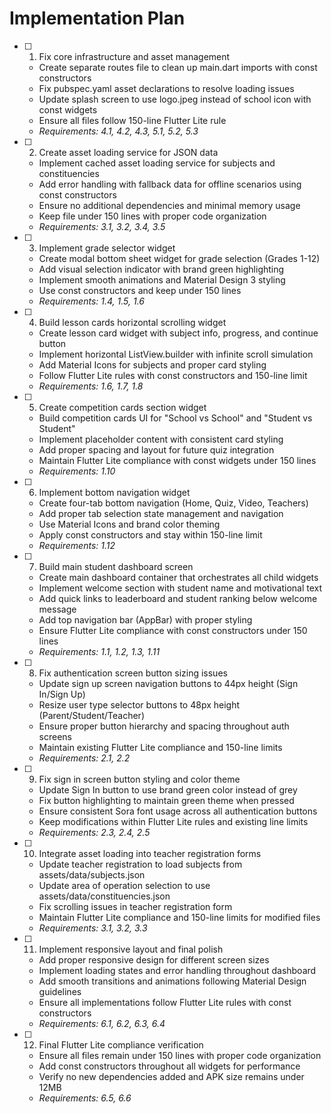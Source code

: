 # Implementation Plan

- [ ] 1. Fix core infrastructure and asset management
  - Create separate routes file to clean up main.dart imports with const constructors
  - Fix pubspec.yaml asset declarations to resolve loading issues
  - Update splash screen to use logo.jpeg instead of school icon with const widgets
  - Ensure all files follow 150-line Flutter Lite rule
  - _Requirements: 4.1, 4.2, 4.3, 5.1, 5.2, 5.3_

- [ ] 2. Create asset loading service for JSON data
  - Implement cached asset loading service for subjects and constituencies
  - Add error handling with fallback data for offline scenarios using const constructors
  - Ensure no additional dependencies and minimal memory usage
  - Keep file under 150 lines with proper code organization
  - _Requirements: 3.1, 3.2, 3.4, 3.5_

- [ ] 3. Implement grade selector widget
  - Create modal bottom sheet widget for grade selection (Grades 1-12)
  - Add visual selection indicator with brand green highlighting
  - Implement smooth animations and Material Design 3 styling
  - Use const constructors and keep under 150 lines
  - _Requirements: 1.4, 1.5, 1.6_

- [ ] 4. Build lesson cards horizontal scrolling widget
  - Create lesson card widget with subject info, progress, and continue button
  - Implement horizontal ListView.builder with infinite scroll simulation
  - Add Material Icons for subjects and proper card styling
  - Follow Flutter Lite rules with const constructors and 150-line limit
  - _Requirements: 1.6, 1.7, 1.8_

- [ ] 5. Create competition cards section widget
  - Build competition cards UI for "School vs School" and "Student vs Student"
  - Implement placeholder content with consistent card styling
  - Add proper spacing and layout for future quiz integration
  - Maintain Flutter Lite compliance with const widgets under 150 lines
  - _Requirements: 1.10_

- [ ] 6. Implement bottom navigation widget
  - Create four-tab bottom navigation (Home, Quiz, Video, Teachers)
  - Add proper tab selection state management and navigation
  - Use Material Icons and brand color theming
  - Apply const constructors and stay within 150-line limit
  - _Requirements: 1.12_

- [ ] 7. Build main student dashboard screen
  - Create main dashboard container that orchestrates all child widgets
  - Implement welcome section with student name and motivational text
  - Add quick links to leaderboard and student ranking below welcome message
  - Add top navigation bar (AppBar) with proper styling
  - Ensure Flutter Lite compliance with const constructors under 150 lines
  - _Requirements: 1.1, 1.2, 1.3, 1.11_

- [ ] 8. Fix authentication screen button sizing issues
  - Update sign up screen navigation buttons to 44px height (Sign In/Sign Up)
  - Resize user type selector buttons to 48px height (Parent/Student/Teacher)
  - Ensure proper button hierarchy and spacing throughout auth screens
  - Maintain existing Flutter Lite compliance and 150-line limits
  - _Requirements: 2.1, 2.2_

- [ ] 9. Fix sign in screen button styling and color theme
  - Update Sign In button to use brand green color instead of grey
  - Fix button highlighting to maintain green theme when pressed
  - Ensure consistent Sora font usage across all authentication buttons
  - Keep modifications within Flutter Lite rules and existing line limits
  - _Requirements: 2.3, 2.4, 2.5_

- [ ] 10. Integrate asset loading into teacher registration forms
  - Update teacher registration to load subjects from assets/data/subjects.json
  - Update area of operation selection to use assets/data/constituencies.json
  - Fix scrolling issues in teacher registration form
  - Maintain Flutter Lite compliance and 150-line limits for modified files
  - _Requirements: 3.1, 3.2, 3.3_

- [ ] 11. Implement responsive layout and final polish
  - Add proper responsive design for different screen sizes
  - Implement loading states and error handling throughout dashboard
  - Add smooth transitions and animations following Material Design guidelines
  - Ensure all implementations follow Flutter Lite rules with const constructors
  - _Requirements: 6.1, 6.2, 6.3, 6.4_

- [ ] 12. Final Flutter Lite compliance verification
  - Ensure all files remain under 150 lines with proper code organization
  - Add const constructors throughout all widgets for performance
  - Verify no new dependencies added and APK size remains under 12MB
  - _Requirements: 6.5, 6.6_